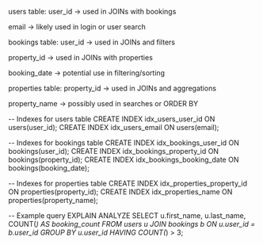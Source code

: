 users table:
user_id → used in JOINs with bookings

email → likely used in login or user search

bookings table:
user_id → used in JOINs and filters

property_id → used in JOINs with properties

booking_date → potential use in filtering/sorting

properties table:
property_id → used in JOINs and aggregations

property_name → possibly used in searches or ORDER BY



-- Indexes for users table
CREATE INDEX idx_users_user_id ON users(user_id);
CREATE INDEX idx_users_email ON users(email);

-- Indexes for bookings table
CREATE INDEX idx_bookings_user_id ON bookings(user_id);
CREATE INDEX idx_bookings_property_id ON bookings(property_id);
CREATE INDEX idx_bookings_booking_date ON bookings(booking_date);

-- Indexes for properties table
CREATE INDEX idx_properties_property_id ON properties(property_id);
CREATE INDEX idx_properties_name ON properties(property_name);


-- Example query
EXPLAIN ANALYZE
SELECT 
    u.first_name,
    u.last_name,
    COUNT(*) AS booking_count
FROM users u
JOIN bookings b ON u.user_id = b.user_id
GROUP BY u.user_id
HAVING COUNT(*) > 3;
